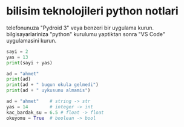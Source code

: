 # bilisim teknolojileri python notlari 

telefonunuza "Pydroid 3" veya benzeri bir uygulama kurun.
bilgisayarlariniza "python" kurulumu yaptiktan sonra "VS Code" uygulamasini kurun.

```python
sayi = 2
yas = 13 
print(sayi + yas) 
```

```python
ad = "ahmet"
print(ad)
print(ad + " bugun okula gelmedi")
print(ad + " uykusunu almamis")
```

```python
ad = "ahmet"    # string -> str
yas = 14        # integer -> int
kac_bardak_su = 6.5 # float -> float
okuyomu = True  # boolean -> bool
```
